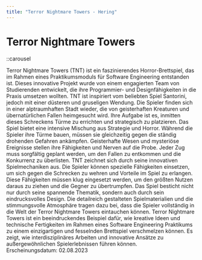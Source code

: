 ```yaml
---
title: "Terror Nightmare Towers - Hering"
---
```


# Terror Nightmare Towers

::carousel

<div class="mainText">
Terror Nightmare Towers (TNT) ist ein faszinierendes Horror-Brettspiel, das im Rahmen eines Praktikumsmoduls für Software Engineering entstanden ist. Dieses innovative Projekt wurde von einem engagierten Team von Studierenden entwickelt, die ihre Programmier- und Designfähigkeiten in die Praxis umsetzen wollten. TNT ist inspiriert vom beliebten Spiel Santorini, jedoch mit einer düsteren und gruseligen Wendung. Die Spieler finden sich in einer alptraumhaften Stadt wieder, die von geisterhaften Kreaturen und übernatürlichen Fallen heimgesucht wird. Ihre Aufgabe ist es, inmitten dieses Schreckens Türme zu errichten und strategisch zu platzieren. Das Spiel bietet eine intensive Mischung aus Strategie und Horror. Während die Spieler ihre Türme bauen, müssen sie gleichzeitig gegen die ständig drohenden Gefahren ankämpfen. Geisterhafte Wesen und mysteriöse Ereignisse stellen ihre Fähigkeiten und Nerven auf die Probe. Jeder Zug muss sorgfältig geplant werden, um den Fallen zu entkommen und die Konkurrenz zu überlisten. TNT zeichnet sich durch seine innovativen Spielmechaniken aus. Die Spieler können spezielle Fähigkeiten einsetzen, um sich gegen die Schrecken zu wehren und Vorteile im Spiel zu erlangen. Diese Fähigkeiten müssen klug eingesetzt werden, um den größten Nutzen daraus zu ziehen und die Gegner zu übertrumpfen. Das Spiel besticht nicht nur durch seine spannende Thematik, sondern auch durch sein eindrucksvolles Design. Die detailreich gestalteten Spielmaterialien und die stimmungsvolle Atmosphäre tragen dazu bei, dass die Spieler vollständig in die Welt der Terror Nightmare Towers eintauchen können. Terror Nightmare Towers ist ein beeindruckendes Beispiel dafür, wie kreative Ideen und technische Fertigkeiten im Rahmen eines Software Engineering Praktikums zu einem einzigartigen und fesselnden Brettspiel verschmelzen können. Es zeigt, wie interdisziplinäres Arbeiten und innovative Ansätze zu außergewöhnlichen Spielerlebnissen führen können.
</div>
<div class="date">
Erscheinungsdatum: 02.08.2023
</div>